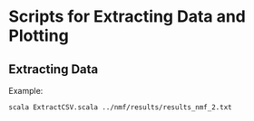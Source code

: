 Scripts for Extracting Data and Plotting 
===

Extracting Data
---
Example:
```
scala ExtractCSV.scala ../nmf/results/results_nmf_2.txt 
```